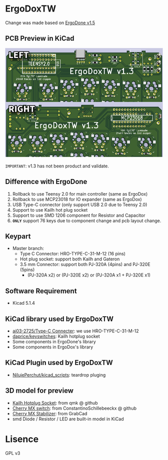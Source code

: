 # ErgoDoxTW
Change was made based on [ErgoDone v1.5](https://github.com/ktec-hq/ErgoDone/commit/091d1d12327a9dc95b3b4be09c8e6d85ce0d4d30)  

## PCB Preview in KiCad
![pcb preview](https://raw.githubusercontent.com/Keyman-Taiwan/ErgoDoxTW/master/pcb_preview.png)

`IMPORTANT`: v1.3 has not been product and validate.

## Difference with ErgoDone
1. Rollback to use Teensy 2.0 for main controller (same as ErgoDox)
2. Rollback to use MCP23018 for IO expander (same as ErgoDox)
3. USB Type-C connector (only support USB 2.0 due to Teensy 2.0)
4. Support to use Kailh hot plug socket
5. Support to use SMD 1206 component for Resistor and Capacitor
6. **`ONLY`** support 76 keys due to component change and pcb layout change.

## Keypart
* Master branch:
  * Type C Connector: HRO-TYPE-C-31-M-12 (16 pins)
  * Hot plug socket: support both Kailh and Gateron 
  * 3.5 mm Connector: support both PJ-320A (4pins) and PJ-320E (5pins)
    * (PJ-320A x2) or (PJ-320E x2) or (PJ-320A x1 + PJ-320E x1)

## Software Requirement
* Kicad 5.1.4

## KiCad library used by ErgoDoxTW
* [ai03-2725/Type-C Connecter](https://github.com/ai03-2725/Type-C.pretty): we use HRO-TYPE-C-31-M-12
* [daprice/keyswitches](https://github.com/daprice/keyswitches.pretty): Kailh hotplug socket
* Some components in ErgoDone's library
* Some components in ErgoDox's library

## KiCad Plugin used by ErgoDoxTW
* [NilujePerchut/kicad_scripts](https://github.com/NilujePerchut/kicad_scripts): teardrop pluging

## 3D model for preview
* [Kailh Hotplug Socket](https://github.com/qmk/qmk_hardware/tree/master/components): from qmk @ github
* [Cherry MX switch](https://github.com/ConstantinoSchillebeeckx/cherry-mx-switch): from ConstantinoSchillebeeckx @ github
* [Cherry MX Stabilizer](https://grabcad.com/library/cherry-mx-stabilizer-mx-1): from GrabCad
* smd Diode / Resistor / LED are built-in model in KiCad

# Lisence
GPL v3
